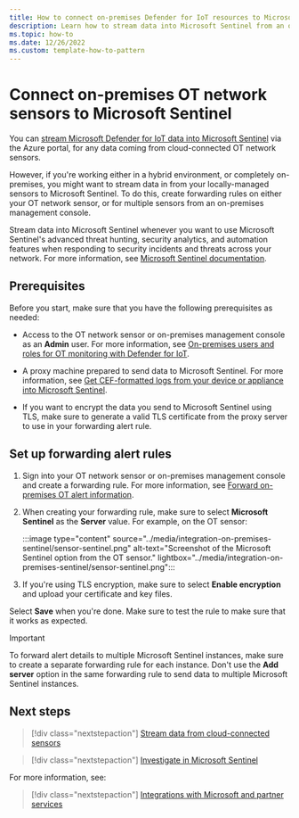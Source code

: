 ```yaml
---
title: How to connect on-premises Defender for IoT resources to Microsoft Sentinel
description: Learn how to stream data into Microsoft Sentinel from an on-premises and locally-managed Microsoft Defender for IoT OT network sensor or an on-premises management console.
ms.topic: how-to
ms.date: 12/26/2022
ms.custom: template-how-to-pattern
---
```


# Connect on-premises OT network sensors to Microsoft Sentinel

You can [stream Microsoft Defender for IoT data into Microsoft Sentinel](../iot-solution.md) via the Azure portal, for any data coming from cloud-connected OT network sensors.

However, if you're working either in a hybrid environment, or completely on-premises, you might want to stream data in from your locally-managed sensors to Microsoft Sentinel. To do this, create forwarding rules on either your OT network sensor, or for multiple sensors from an on-premises management console.

Stream data into Microsoft Sentinel whenever you want to use Microsoft Sentinel's advanced threat hunting, security analytics, and automation features when responding to security incidents and threats across your network. For more information, see [Microsoft Sentinel documentation](../../../sentinel/index.yml).

## Prerequisites

Before you start, make sure that you have the following prerequisites as needed:

- Access to the OT network sensor or on-premises management console as an **Admin** user. For more information, see [On-premises users and roles for OT monitoring with Defender for IoT](../roles-on-premises.md).

- A proxy machine prepared to send data to Microsoft Sentinel. For more information, see [Get CEF-formatted logs from your device or appliance into Microsoft Sentinel](../../../sentinel/connect-common-event-format.md).

- If you want to encrypt the data you send to Microsoft Sentinel using TLS, make sure to generate a valid TLS certificate from the proxy server to use in your forwarding alert rule.

## Set up forwarding alert rules

1. Sign into your OT network sensor or on-premises management console and create a forwarding rule. For more information, see [Forward on-premises OT alert information](../how-to-forward-alert-information-to-partners.md).

1. When creating your forwarding rule, make sure to select **Microsoft Sentinel** as the **Server** value. For example, on the OT sensor:

    :::image type="content" source="../media/integration-on-premises-sentinel/sensor-sentinel.png" alt-text="Screenshot of the Microsoft Sentinel option from the OT sensor." lightbox="../media/integration-on-premises-sentinel/sensor-sentinel.png":::

1. If you're using TLS encryption, make sure to select **Enable encryption** and upload your certificate and key files.

Select **Save** when you're done. Make sure to test the rule to make sure that it works as expected.

> [!IMPORTANT]
> To forward alert details to multiple Microsoft Sentinel instances, make sure to create a separate forwarding rule for each instance. Don't use the **Add server** option in the same forwarding rule to send data to multiple Microsoft Sentinel instances.

## Next steps

> [!div class="nextstepaction"]
> [Stream data from cloud-connected sensors](../iot-solution.md)

> [!div class="nextstepaction"]
> [Investigate in Microsoft Sentinel](../../../sentinel/investigate-cases.md)

For more information, see:
> [!div class="nextstepaction"]
> [Integrations with Microsoft and partner services](../integrate-overview.md)
